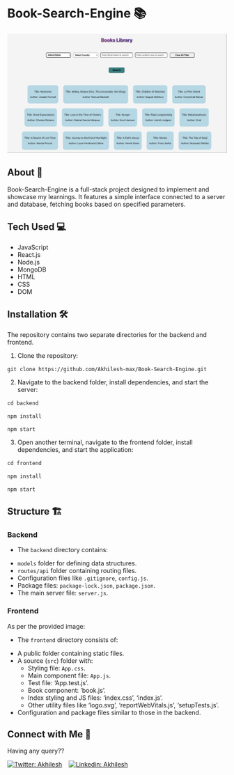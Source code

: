 # Book-Search-Engine 📚

<img src="git.png" alt="Interface">

## About 📝
Book-Search-Engine is a full-stack project designed to implement and showcase my learnings. It features a simple interface connected to a server and database, fetching books based on specified parameters.

## Tech Used 💻
- JavaScript
- React.js
- Node.js
- MongoDB
- HTML 
- CSS 
- DOM

## Installation 🛠️
The repository contains two separate directories for the backend and frontend.

1. Clone the repository:
```
git clone https://github.com/Akhilesh-max/Book-Search-Engine.git
```

2. Navigate to the backend folder, install dependencies, and start the server:
```
cd backend
```
```
npm install
```
```
npm start
```

3. Open another terminal, navigate to the frontend folder, install dependencies, and start the application:
 ```
 cd frontend 
```
```
npm install 
```
```
npm start
 ```

## Structure 🏗️

### Backend

* The `backend` directory contains:
- `models` folder for defining data structures.
- `routes/api` folder containing routing files.
- Configuration files like `.gitignore`, `config.js`.
- Package files: `package-lock.json`, `package.json`.
- The main server file: `server.js`.

### Frontend

As per the provided image:

* The `frontend` directory consists of:
- A public folder containing static files.
- A source (`src`) folder with:
  * Styling file: `App.css`.
  * Main component file: `App.js`.
  * Test file: ‘App.test.js’.
  * Book component: ‘book.js’.
  * Index styling and JS files: ‘index.css’, ‘index.js’.
  * Other utility files like ‘logo.svg’, ‘reportWebVitals.js’, ‘setupTests.js’.
- Configuration and package files similar to those in the backend.

## Connect with Me 🤝

Having any query?? 

[![Twitter: Akhilesh](https://img.shields.io/twitter/follow/AKY241005?style=social)](https://twitter.com/aky241005) &nbsp;&nbsp;
[![Linkedin: Akhilesh](https://img.shields.io/badge/-AkhileshKr.-blue?style=flat-square&logo=Linkedin&logoColor=white&link=https://www.linkedin.com/in/thaianebraga/)](https://www.linkedin.com/in/akhilesh-kr-yadav) &nbsp;&nbsp;
<a href="https://leetcode.com/Akhilesh-max/">


